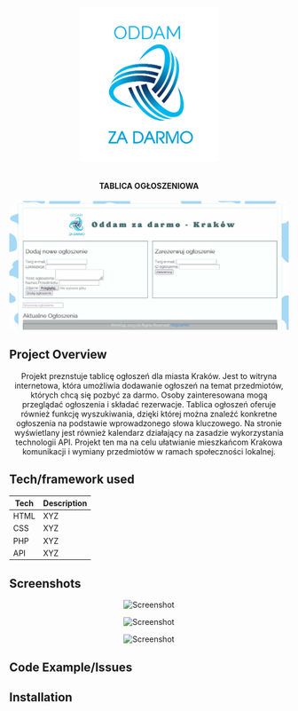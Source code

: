 <h1 align="center">

<br>

<p align="center">
<img src="https://github.com/grochot-agh/final-project-kapibary/blob/main/img/logomaker.png" width = 50% height = 50% alt="Logo">
</p>





</h1>

<h4 align="center">TABLICA OGŁOSZENIOWA</h4>
<p align="center">
    <img src="img/screen aplikacja 1.jpg">
</p>


## Project Overview 
<p align="center">
Projekt preznstuje tablicę ogłoszeń dla miasta Kraków. Jest to witryna internetowa, która umożliwia dodawanie ogłoszeń na 
temat przedmiotów, których chcą się pozbyć za darmo. Osoby zainteresowana mogą przeglądać ogłoszenia i składać rezerwacje. Tablica
ogłoszeń oferuje również funkcję wyszukiwania, dzięki której można znaleźć konkretne ogłoszenia na podstawie wprowadzonego słowa
kluczowego. Na stronie wyświetlany jest również kalendarz działający na zasadzie wykorzystania technologii API. Projekt ten ma na celu
ułatwianie mieszkańcom Krakowa komunikacji i wymiany przedmiotów w ramach społeczności lokalnej.
</p>

## Tech/framework used 

| Tech                                                    | Description                              |
| ------------------------------------------------------- | ---------------------------------------- |
| HTML                           | XYZ   |
| CSS                           | XYZ   |
| PHP                           | XYZ   |
| API                           | XYZ   |


## Screenshots

<p align="center">
    <img src="" alt="Screenshot">
</p>

<p align="center">
    <img src="" alt="Screenshot">
</p>

<p align="center">
    <img src="" alt="Screenshot">
</p>

## Code Example/Issues


## Installation




